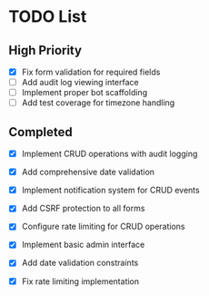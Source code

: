 # TODO List
## High Priority
- [x] Fix form validation for required fields
- [ ] Add audit log viewing interface
- [ ] Implement proper bot scaffolding
- [ ] Add test coverage for timezone handling

## Completed
- [x] Implement CRUD operations with audit logging
- [x] Add comprehensive date validation
- [x] Implement notification system for CRUD events
- [x] Add CSRF protection to all forms
- [x] Configure rate limiting for CRUD operations
- [x] Implement basic admin interface
- [x] Add date validation constraints
- [x] Fix rate limiting implementation

